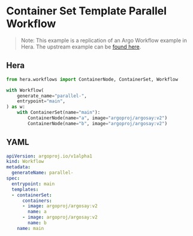 # Container Set Template  Parallel Workflow

> Note: This example is a replication of an Argo Workflow example in Hera. The upstream example can be [found here](https://github.com/argoproj/argo-workflows/blob/master/examples/container-set-template/parallel-workflow.yaml).



## Hera

```python
from hera.workflows import ContainerNode, ContainerSet, Workflow

with Workflow(
    generate_name="parallel-",
    entrypoint="main",
) as w:
    with ContainerSet(name="main"):
        ContainerNode(name="a", image="argoproj/argosay:v2")
        ContainerNode(name="b", image="argoproj/argosay:v2")
```

## YAML

```yaml
apiVersion: argoproj.io/v1alpha1
kind: Workflow
metadata:
  generateName: parallel-
spec:
  entrypoint: main
  templates:
  - containerSet:
      containers:
      - image: argoproj/argosay:v2
        name: a
      - image: argoproj/argosay:v2
        name: b
    name: main
```
